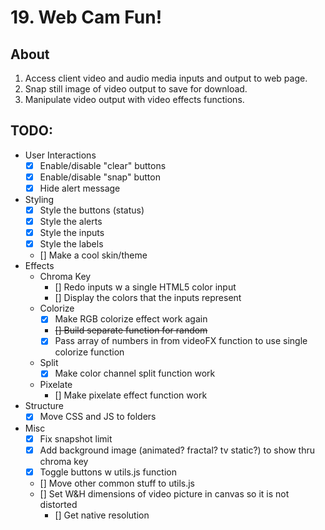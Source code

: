 # 19. Web Cam Fun!

## About

1. Access client video and audio media inputs and output to web page.
1. Snap still image of video output to save for download.
1. Manipulate video output with video effects functions.

## TODO:

* User Interactions
    * [X] Enable/disable "clear" buttons
    * [X] Enable/disable "snap" button
    * [X] Hide alert message
* Styling
    * [X] Style the buttons (status)
    * [X] Style the alerts
    * [X] Style the inputs
    * [X] Style the labels
    * [] Make a cool skin/theme
* Effects
    * Chroma Key
        * [] Redo inputs w a single HTML5 color input
        * [] Display the colors that the inputs represent
    * Colorize
        * [X] Make RGB colorize effect work again
        * ~~[] Build separate function for random~~
        * [X] Pass array of numbers in from videoFX function to use single colorize function
    * Split
        * [X] Make color channel split function work
    * Pixelate
        * [] Make pixelate effect function work
* Structure
    * [X] Move CSS and JS to folders
* Misc
    * [X] Fix snapshot limit
    * [X] Add background image (animated?  fractal?  tv static?) to show thru chroma key
    * [X] Toggle buttons w utils.js function
    * [] Move other common stuff to utils.js
    * [] Set W&H dimensions of video picture in canvas so it is not distorted
        * [] Get native resolution
